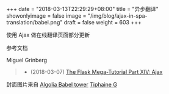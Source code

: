+++
date = "2018-03-13T22:29:29+08:00"
title = "异步翻译"
showonlyimage = false
image = "/img/blog/ajax-in-spa-translation/babel.png"
draft = false
weight = 603
+++

使用 Ajax 做在线翻译页面部分更新
<!--more-->


参考文档

Miguel Grinberg

> - (2018-03-07) [The Flask Mega-Tutorial Part XIV: Ajax](https://blog.miguelgrinberg.com/post/the-flask-mega-tutorial-part-xiv-ajax)

封面图片来自 [Algolia Babel tower](https://dribbble.com/shots/4168328-Algolia-Babel-tower) <a href="https://dribbble.com/tiphaineg"><i class="fa fa-dribbble" aria-hidden="true"></i> Tiphaine G</a>
